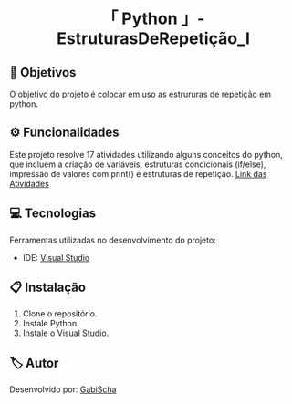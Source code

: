 <h1 align="center">「 Python 」- EstruturasDeRepetição_Ⅰ</h1>




<h2 id=objective>📌 Objetivos</h2>

O objetivo do projeto é colocar em uso as estrururas de repetição em python.

<h2 id=features>⚙️ Funcionalidades </h2>

Este projeto resolve 17 atividades utilizando alguns conceitos do python, que incluem a criação de variáveis, estruturas condicionais (if/else), impressão de valores com print() e estruturas de repetição.
<a href="https://wiki.python.org.br/EstruturaSequencial">Link das Atividades</a>

<h2 id=technology>💻 Tecnologias</h2>

Ferramentas utilizadas no desenvolvimento do projeto:

- IDE: <a href="https://visualstudio.microsoft.com/downloads/">Visual Studio</a>

<h2 id=installation>📋 Instalação</h2>

1. Clone o repositório.
2. Instale Python.
3. Instale o  Visual Studio.


<h2 id=author>🏷️ Autor</h2>

Desenvolvido por: <a href="https://www.linkedin.com/in/gabrielaschaper/" target="_blank">GabiScha</a>



